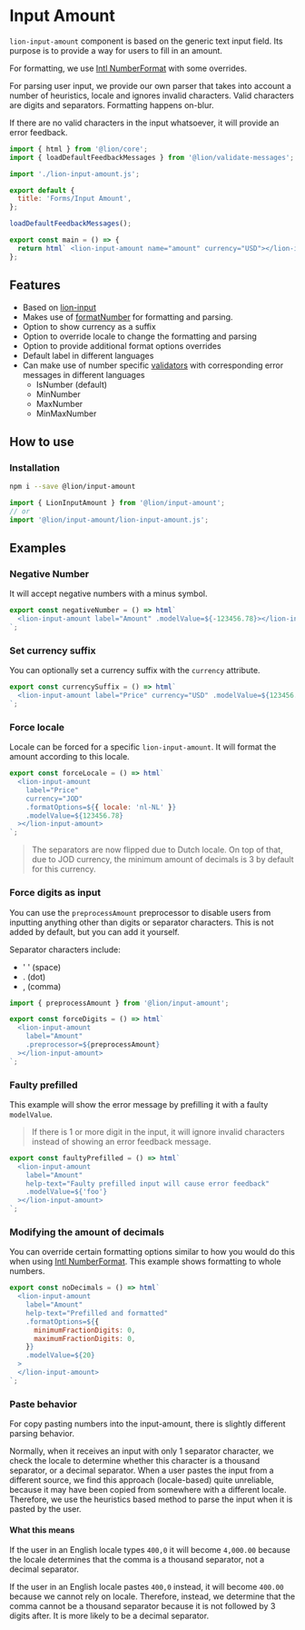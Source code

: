 # Input Amount

`lion-input-amount` component is based on the generic text input field. Its purpose is to provide a way for users to fill in an amount.

For formatting, we use <a href="https://developer.mozilla.org/en-US/docs/Web/JavaScript/Reference/Global_Objects/NumberFormat" target="_blank">Intl NumberFormat</a> with some overrides.

For parsing user input, we provide our own parser that takes into account a number of heuristics, locale and ignores invalid characters.
Valid characters are digits and separators. Formatting happens on-blur.

If there are no valid characters in the input whatsoever, it will provide an error feedback.

```js script
import { html } from '@lion/core';
import { loadDefaultFeedbackMessages } from '@lion/validate-messages';

import './lion-input-amount.js';

export default {
  title: 'Forms/Input Amount',
};

loadDefaultFeedbackMessages();
```

```js preview-story
export const main = () => {
  return html` <lion-input-amount name="amount" currency="USD"></lion-input-amount> `;
};
```

## Features

- Based on [lion-input](?path=/docs/forms-input--main#input)
- Makes use of [formatNumber](?path=/docs/localize-numbers--formatting#formatting) for formatting and parsing.
- Option to show currency as a suffix
- Option to override locale to change the formatting and parsing
- Option to provide additional format options overrides
- Default label in different languages
- Can make use of number specific [validators](?path=/docs/forms-validation-overview--main#validate) with corresponding error messages in different languages
  - IsNumber (default)
  - MinNumber
  - MaxNumber
  - MinMaxNumber

## How to use

### Installation

```bash
npm i --save @lion/input-amount
```

```js
import { LionInputAmount } from '@lion/input-amount';
// or
import '@lion/input-amount/lion-input-amount.js';
```

## Examples

### Negative Number

It will accept negative numbers with a minus symbol.

```js preview-story
export const negativeNumber = () => html`
  <lion-input-amount label="Amount" .modelValue=${-123456.78}></lion-input-amount>
`;
```

### Set currency suffix

You can optionally set a currency suffix with the `currency` attribute.

```js preview-story
export const currencySuffix = () => html`
  <lion-input-amount label="Price" currency="USD" .modelValue=${123456.78}></lion-input-amount>
`;
```

### Force locale

Locale can be forced for a specific `lion-input-amount`. It will format the amount according to this locale.

```js preview-story
export const forceLocale = () => html`
  <lion-input-amount
    label="Price"
    currency="JOD"
    .formatOptions=${{ locale: 'nl-NL' }}
    .modelValue=${123456.78}
  ></lion-input-amount>
`;
```

> The separators are now flipped due to Dutch locale. On top of that, due to JOD currency, the minimum amount of decimals is 3 by default for this currency.

### Force digits as input

You can use the `preprocessAmount` preprocessor to disable users from inputting anything other than digits or separator characters.
This is not added by default, but you can add it yourself.

Separator characters include:

- ' ' (space)
- . (dot)
- , (comma)

```js preview-story
import { preprocessAmount } from '@lion/input-amount';

export const forceDigits = () => html`
  <lion-input-amount
    label="Amount"
    .preprocessor=${preprocessAmount}
  ></lion-input-amount>
`;
```

### Faulty prefilled

This example will show the error message by prefilling it with a faulty `modelValue`.

> If there is 1 or more digit in the input, it will ignore invalid characters instead of showing an error feedback message.

```js preview-story
export const faultyPrefilled = () => html`
  <lion-input-amount
    label="Amount"
    help-text="Faulty prefilled input will cause error feedback"
    .modelValue=${'foo'}
  ></lion-input-amount>
`;
```

### Modifying the amount of decimals

You can override certain formatting options similar to how you would do this when using [Intl NumberFormat](https://developer.mozilla.org/en-US/docs/Web/JavaScript/Reference/Global_Objects/NumberFormat).
This example shows formatting to whole numbers.

```js preview-story
export const noDecimals = () => html`
  <lion-input-amount
    label="Amount"
    help-text="Prefilled and formatted"
    .formatOptions=${{
      minimumFractionDigits: 0,
      maximumFractionDigits: 0,
    }}
    .modelValue=${20}
  >
  </lion-input-amount>
`;
```

### Paste behavior

For copy pasting numbers into the input-amount, there is slightly different parsing behavior.

Normally, when it receives an input with only 1 separator character, we check the locale to determine whether this character is a thousand separator, or a decimal separator.
When a user pastes the input from a different source, we find this approach (locale-based) quite unreliable, because it may have been copied from somewhere with a different locale.
Therefore, we use the heuristics based method to parse the input when it is pasted by the user.

#### What this means

If the user in an English locale types `400,0` it will become `4,000.00`
because the locale determines that the comma is a thousand separator, not a decimal separator.

If the user in an English locale pastes `400,0` instead, it will become `400.00` because we cannot rely on locale.
Therefore, instead, we determine that the comma cannot be a thousand separator because it is not followed by 3 digits after.
It is more likely to be a decimal separator.
